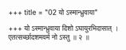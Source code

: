 +++
title = "02 यो ऽस्मान्ध्रुवाया"

+++
यो ऽस्मान्ध्रुवाया दिशो ऽघायुरभिदासात् ।  
एतत्सर्च्छादशमवर्म नो ऽस्तु ॥ २ ॥